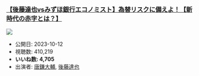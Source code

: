 ### [【後藤達也vsみずほ銀行エコノミスト】為替リスクに備えよ！【新時代の赤字とは？】](https://www.youtube.com/watch?v=EoqnXuoYT2s)
[![](https://img.youtube.com/vi/EoqnXuoYT2s/sddefault.jpg)](https://www.youtube.com/watch?v=EoqnXuoYT2s)
-   公開日: 2023-10-12
-   視聴数: 410,219
-   **いいね数: 4,705**
-   出演者: [唐鎌大輔](/rehacq_fan/people/唐鎌大輔 "wikilink"), [後藤達也](/rehacq_fan/people/後藤達也 "wikilink")
